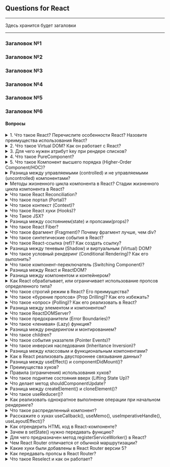 ## Questions for React

---

Здесь хранится будет загаловки

---

### Загаловок №1

### Загаловок №2

### Загаловок №3

### Загаловок №4

### Загаловок №5

### Загаловок №6

#### Вопросы

<details>
<summary> 1. Что такое React? Перечислите особенности React? Назовите преимущества использования React?</summary>
</details>

<details>
<summary> 2. Что такое Virtual DOM? Как он работает с React? </summary>
</details>

<details>
<summary> 3. Для чего нужен атрибут key при рендере списков? </summary>
</details>

<details>
<summary> 4. Что такое PureComponent? </summary>
</details>

<details>
<summary> 5. Что такое Компонент высшего порядка (Higher-Order Component/HOC)? </summary>
</details>

<details>
<summary>
Разница между управляемыми (controlled) и не управляемыми (uncontrolled) компонентами?
</summary>
</details>

<details>
<summary>
Методы жизненного цикла компонента в React? Стадии жизненного цикла компонента в React?
</summary>
</details>

<details>
<summary>
Что такое React Reconciliation?
</summary>
</details>

<details>
<summary>
Что такое портал (Portal)?
</summary>
</details>

<details>
<summary>
Что такое контекст (Context)?
</summary>
</details>

<details>
<summary>
Что такое React хуки (Hooks)?
</summary>
</details>

<details>
<summary>
Что Такое JSX?
</summary>
</details>

<details>
<summary>
Разница между состоянием(state) и пропсами(props)?
</summary>
</details>

<details>
<summary>
Что такое React Fiber?
</summary>
</details>

<details>
<summary>
Что такое фрагмент (Fragment)? Почему фрагмент лучше, чем div?
</summary>
</details>

<details>
<summary>
Что такое синтетические события в React?
</summary>
</details>

<details>
<summary>
Что такое React-ссылка (ref)? Как создать ссылку?
</summary>
</details>

<details>
<summary>
Разница между теневым (Shadow) и виртуальным (Virtual) DOM?
</summary>
</details>

<details>
<summary>
Что такое условный рендеринг (Conditional Rendering)? Как его выполнить?
</summary>
</details>

<details>
<summary>
Что такое компонент-переключатель (Switching Component)?
</summary>
</details>

<details>
<summary>
Разница между React и ReactDOM?
</summary>
</details>

<details>
<summary>
Разница между компонентом и контейнером?
</summary>
</details>

<details>
<summary>
Как React обрабатывает, или ограничивает использование пропсов определенного типа?
</summary>
</details>

<details>
<summary>
Что такое строгий режим в React? Его преимущества?
</summary>
</details>

<details>
<summary>
Что такое «бурение пропсов» (Prop Drilling)? Как его избежать?
</summary>
</details>

<details>
<summary>
Что такое «опрос» (Polling)? Как его реализовать в React?
</summary>
</details>

<details>
<summary>
Разница между элементом и компонентом?
</summary>
</details>

<details>
<summary>
Что такое ReactDOMServer?
</summary>
</details>

<details>
<summary>
Что такое предохранители (Error Boundaries)?
</summary>
</details>

<details>
<summary>
Что такое «ленивая» (Lazy) функция?
</summary>
</details>

<details>
<summary>
Разница между рендерингом и монтированием?
</summary>
</details>

<details>
<summary>
Что такое сhildren?
</summary>
</details>

<details>
<summary>
Что такое события указателя (Pointer Events)?
</summary>
</details>

<details>
<summary>
Что такое инверсия наследования (Inheritance Inversion)?
</summary>
</details>

<details>
<summary>
Разница между классовым и функциональным компонентами?
</summary>
</details>

<details>
<summary>
Как в React реализовать двустороннее связывание данных?

</summary>
</details>

<details>
<summary>
Разница между useEffect() и componentDidMount()?
</summary>
</details>
<details>
<summary>
Преимущества хуков?

</summary>
</details>

<details>
<summary>
Правила (ограничения) использования хуков?

</summary>
</details>

<details>
<summary>
Что такое поднятие состояния вверх (Lifting State Up)?
</summary>
</details>

<details>
<summary>
Что делает метод shouldComponentUpdate?
</summary>
</details>

<details>
<summary>
Разница между createElement() и cloneElement()?
</summary>
</details>

<details>
<summary>
Что такое useReducer()?
</summary>
</details>

<details>
<summary>
Как реализовать однократное выполнение операции при начальном рендеринге?
</summary>
</details>

<details>
<summary>
Что такое распределенный компонент?

</summary>
</details>

<details>
<summary>
Расскажите о хуках useCallback(), useMemo(), useImperativeHandle(), useLayoutEffect()?
</summary>
</details>

<details>
<summary>
Как отрендерить HTML код в React-компоненте?
</summary>
</details>

<details>
<summary>
Зачем в setState() нужно передавать функцию?
</summary>
</details>

<details>
<summary>
Для чего предназначен метод registerServiceWorker() в React?
</summary>
</details>

<details>
<summary>
Чем React Router отличается от обычной маршрутизации?

</summary>
</details>

<details>
<summary>
Какие хуки были добавлены в React Router версии 5?

</summary>
</details>
<details>
<summary>
Как передавать пропсы в React Router?

</summary>
</details>

<details>
<summary>
Что такое Reselect и как он работает?
</summary>
</details>

